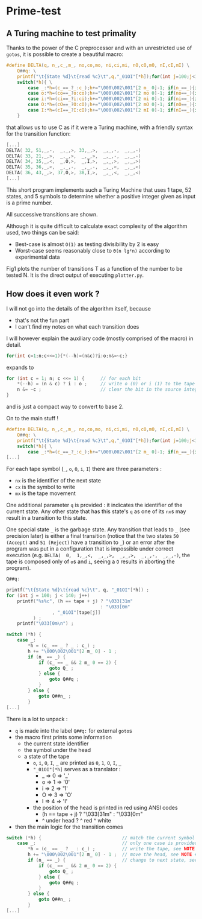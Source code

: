 # Prime-test

## A Turing machine to test primality

Thanks to the power of the C preprocessor and with an unrestricted use of `gotos`, it is possible to create a beautiful macro:
```c
#define DELTA(q, n_,c_,m_, no,co,mo, ni,ci,mi, nO,cO,mO, nI,cI,mI) \
    Q##q: \
    printf("\t{State %d}\t{read %c}\t",q,"_01OI"[*h]);for(int j=100;j<140;j++)printf("%s%c",(h==tape+j)?"\033[31m":"\033[0m" ,"_01OI"[tape[j]]);printf("\033[0m\n"); \
    switch(*h){ \
        case _:*h=(c_==_?_:c_);h+="\000\002\001"[2 m_ 0]-1; if(n_==_){if(c_==_&&2 m_ 0==2){goto Q_;}else{goto Q##q;}}else{goto Q##n_;} \
        case o:*h=(co==_?o:co);h+="\000\002\001"[2 mo 0]-1; if(no==_){if(co==_&&2 mo 0==2){goto Q_;}else{goto Q##q;}}else{goto Q##no;} \
        case i:*h=(ci==_?i:ci);h+="\000\002\001"[2 mi 0]-1; if(ni==_){if(ci==_&&2 mi 0==2){goto Q_;}else{goto Q##q;}}else{goto Q##ni;} \
        case O:*h=(cO==_?O:cO);h+="\000\002\001"[2 mO 0]-1; if(nO==_){if(cO==_&&2 mO 0==2){goto Q_;}else{goto Q##q;}}else{goto Q##nO;} \
        case I:*h=(cI==_?I:cI);h+="\000\002\001"[2 mI 0]-1; if(nI==_){if(cI==_&&2 mI 0==2){goto Q_;}else{goto Q##q;}}else{goto Q##nI;} \
    }
```
that allows us to use C as if it were a Turing machine, with a friendly syntax for the transition function:
```c
[...]
DELTA( 32, 51,_,-,  _,_,>, 33,_,>,  _,_,-,  _,_,-)
DELTA( 33, 21,_,>,  _,_,>,  _,_,>,  _,_,-,  _,_,-)
DELTA( 34, 35,_,<,  _,O,>,  _,I,>,  _,_,>,  _,_,>)
DELTA( 35, 36,_,<,  _,_,-,  _,_,-,  _,_,<,  _,_,<)
DELTA( 36, 43,_,>, 37,O,>, 38,I,>,  _,_,<,  _,_,<)
[...]
```

This short program implements such a Turing Machine that uses 1 tape, 52 states, and 5 symbols to determine whether a positive integer given as input is a prime number.

All successive transitions are shown.

Although it is quite difficult to calculate exact complexity of the algorithm used, two things can be said:

- Best-case is almost `O(1)` as testing divisibility by 2 is easy
- Worst-case seems reasonably close to `Θ(n lg²n)` according to experimental data

Fig1 plots the number of transitions T as a function of the number to be tested N. It is the direct output of executing `plotter.py`.

## How does it even work ?

I will not go into the details of the algorithm itself, because
- that's not the fun part
- I can't find my notes on what each transition does

I will however explain the auxiliary code (mostly comprised of the macro) in detail.

```c
for(int c=1;n;c<<=1){*(--h)=(n&c)?i:o;n&=~c;}
```
expands to
```c
for (int c = 1; n; c <<= 1) {      // for each bit
    *(--h) = (n & c) ? i : o ;     // write o (0) or i (1) to the tape
    n &= ~c ;                      // clear the bit in the source integer
}
```
and is just a compact way to convert to base 2.


On to the main stuff !
```c
#define DELTA(q, n_,c_,m_, no,co,mo, ni,ci,mi, nO,cO,mO, nI,cI,mI) \
    Q##q: \
    printf("\t{State %d}\t{read %c}\t",q,"_01OI"[*h]);for(int j=100;j<140;j++)printf("%s%c",(h==tape+j)?"\033[31m":"\033[0m" ,"_01OI"[tape[j]]);printf("\033[0m\n"); \
    switch(*h){ \
        case _:*h=(c_==_?_:c_);h+="\000\002\001"[2 m_ 0]-1; if(n_==_){if(c_==_&&2 m_ 0==2){goto Q_;}else{goto Q##q;}}else{goto Q##n_;} \
[...]
```

For each tape symbol (`_`, `o`, `O`, `i`, `I`) there are three parameters :
- `nx` is the identifier of the next state
- `cx` is the symbol to write
- `mx` is the tape movement

One additional parameter `q` is provided : it indicates the identifier of the current state. Any other state that has this state's `q` as one of its `nx`s may result in a transition to this state.

One special state `_` is the garbage state.
Any transition that leads to `_` (see precision later) is either a final transition (notice that the two states `50 (Accept)` and `51 (Reject)` have a transition to `_`) or an error after the program was put in a configuration that is impossible under correct execution (e.g. `DELTA(  0,  1,_,<,  _,_,>,  _,_,>,  _,_,-,  _,_,-)`, the tape is composed only of `o`s and `i`, seeing a `O` results in aborting the program).

```c
Q##q:

printf("\t{State %d}\t{read %c}\t", q, "_01OI"[*h]) ;
for (int j = 100; j < 140; j++)
    printf("%s%c", (h == tape + j) ? "\033[31m"
                                   : "\033[0m"
                 , "_01OI"[tape[j]]
          ) ;
    printf("\033[0m\n") ;

switch (*h) {
    case _:
        *h = (c_ == _ ? _ : c_) ;
        h += "\000\002\001"[2 m_ 0] - 1 ;
        if (n_ == _) {
            if (c_ == _ && 2 m_ 0 == 2) {
                goto Q_ ;
            } else {
                goto Q##q ;
            }
        } else {
            goto Q##n_ ;
        }
[...]
```

There is a lot to unpack :
- `q` is made into the label `Q##q:` for external `goto`s
- the macro first prints some information
    - the current state identifier
    - the symbol under the head
    - a state of the tape
        - `o`, `i`, `O`, `I`, `_` are printed as `0`, `1`, `O`, `I`, `_`
        - `"_01OI"[*h]` serves as a translator :
            - _ => 0 => '_'
            - o => 1 => '0'
            - i => 2 => '1'
            - O => 3 => 'O'
            - I => 4 => 'I'
        - the position of the head is printed in red using ANSI codes
            - (h == tape + j) ? "\033[31m" : "\033[0m"
            - ^ under head ?    ^ red        ^ white
- then the main logic for the transition comes
```c
switch (*h) {                              // match the current symbol
    case _:                                // only one case is provided, the others behave the same way
        *h = (c_ == _ ? _ : c_) ;          // write the tape, see NOTE #1
        h += "\000\002\001"[2 m_ 0] - 1 ;  // move the head, see NOTE #2
        if (n_ == _) {                     // change to next state, see NOTE #3
            if (c_ == _ && 2 m_ 0 == 2) {
                goto Q_ ;
            } else {
                goto Q##q ;
            }
        } else {
            goto Q##n_ ;
        }
[...]
```
